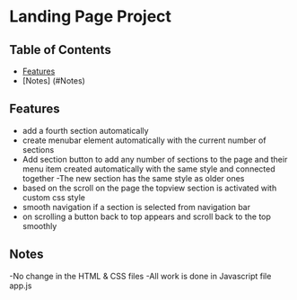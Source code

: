 # Landing Page Project

## Table of Contents

* [Features](#features)
* [Notes] (#Notes)


## Features
- add a fourth section automatically
- create menubar element automatically with the current number of sections 
- Add section button to add any number of sections to the page and their menu item created automatically with the same style and connected together
-The new section has the same style as older ones
- based on the scroll on the page the topview section is activated with custom css style
- smooth navigation if a section is selected from navigation bar
- on scrolling a button back to top appears and scroll back to the top smoothly

## Notes
-No change in the HTML & CSS files
-All work is done in Javascript file app.js
